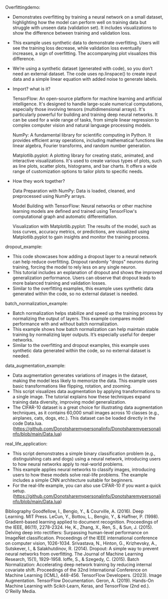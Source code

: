 Overfittingdemo:
- Demonstrates overfitting by training a neural network on a small dataset, highlighting how the model can perform well on training data but struggle with unseen data (validation set). It includes visualizations to show the difference between training and validation loss.
- This example uses synthetic data to demonstrate overfitting. Users will see the training loss decrease, while validation loss eventually increases, a sign of overfitting. The accompanying plot visualizes this difference.
- We’re using a synthetic dataset (generated with code), so you don’t need an external dataset. The code uses np.linspace() to create input data and a simple linear equation with added noise to generate labels.

- Import? what is it?

   TensorFlow: An open-source platform for machine learning and artificial intelligence. It's designed to handle large-scale numerical computations, especially those involving tensors (multidimensional arrays).
 It's particularly powerful for building and training deep neural networks. It can be used for a wide range of tasks, from simple linear regression to complex computer vision and natural language processing models.

  NumPy: A fundamental library for scientific computing in Python. It provides efficient array operations, including mathematical functions like linear algebra, Fourier transforms, and random number generation.

  Matplotlib.pyplot: A plotting library for creating static, animated, and interactive visualizations. It's used to create various types of plots, such as line plots, scatter plots, histograms, and bar charts. It offers a wide range of customization options to tailor plots to specific needs.

- How they work together?

   Data Preparation with NumPy: Data is loaded, cleaned, and preprocessed using NumPy arrays.

  Model Building with TensorFlow: Neural networks or other machine learning models are defined and trained using TensorFlow's computational graph and automatic differentiation.

  Visualization with Matplotlib.pyplot: The results of the model, such as loss curves, accuracy metrics, or predictions, are visualized using Matplotlib.pyplot to gain insights and monitor the training process.

dropout_example:
 - This code showcases how adding a dropout layer to a neural network can help reduce overfitting. Dropout randomly "drops" neurons during training, forcing the model to rely less on any single neuron.
 - This tutorial includes an explanation of dropout and shows the improved generalization performance. Users can observe that dropout leads to more balanced training and validation losses.
 - Similar to the overfitting examples, this example uses synthetic data generated within the code, so no external dataset is needed.

batch_normalization_example:
 - Batch normalization helps stabilize and speed up the training process by normalizing the output of layers. This example compares model performance with and without batch normalization.
 - This example shows how batch normalization can help maintain stable training by normalizing layer outputs. It’s especially useful for deeper networks.
 - Similar to the overfitting and dropout examples, this example uses synthetic data generated within the code, so no external dataset is needed.

data_augmentation_example:
 - Data augmentation generates variations of images in the dataset, making the model less likely to memorize the data. This example uses basic transformations like flipping, rotation, and zooming.
 - This script visualizes data augmentation by applying transformations to a single image. The tutorial explains how these techniques expand training data diversity, improving model generalization.
 - The CIFAR-10 dataset is a great choice for illustrating data augmentation techniques, as it contains 60,000 small images across 10 classes (e.g., airplanes, cats, dogs, etc.). This dataset can be loaded directly in the code Data.lua. (https://github.com/Donotsharemypersonalinfo/Donotsharemypersonalinfo/blob/main/Data.lua)

real_life_application:
 - This script demonstrates a simple binary classification problem (e.g., distinguishing cats and dogs) using a neural network, introducing users to how neural networks apply to real-world problems.
 - This example applies neural networks to classify images, introducing users to how these models solve real-life problems. The example includes a simple CNN architecture suitable for beginners.
 - For the real-life example, you can also use CIFAR-10 if you want a quick setup. (https://github.com/Donotsharemypersonalinfo/Donotsharemypersonalinfo/blob/main/Data.lua)

Bibliography
Goodfellow, I., Bengio, Y., & Courville, A. (2016). Deep Learning. MIT Press.
LeCun, Y., Bottou, L., Bengio, Y., & Haffner, P. (1998). Gradient-based learning applied to document recognition. Proceedings of the IEEE, 86(11), 2278-2324.
He, K., Zhang, X., Ren, S., & Sun, J. (2015). Delving deep into rectifiers: Surpassing human-level performance on ImageNet classification. Proceedings of the IEEE international conference on computer vision, 1026-1034.
Srivastava, N., Hinton, G., Krizhevsky, A., Sutskever, I., & Salakhutdinov, R. (2014). Dropout: A simple way to prevent neural networks from overfitting. The Journal of Machine Learning Research, 15(1), 1929-1958.
Ioffe, S., & Szegedy, C. (2015). Batch Normalization: Accelerating deep network training by reducing internal covariate shift. Proceedings of the 32nd International Conference on Machine Learning (ICML), 448-456.
TensorFlow Developers. (2023). Image Augmentation. TensorFlow Documentation.
Geron, A. (2019). Hands-On Machine Learning with Scikit-Learn, Keras, and TensorFlow (2nd ed.). O'Reilly Media.
